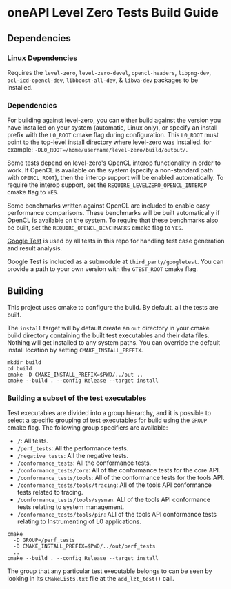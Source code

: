 # oneAPI Level Zero Tests Build Guide

## Dependencies

### Linux Dependencies
Requires the `level-zero`, `level-zero-devel`, `opencl-headers`, 
`libpng-dev`, `ocl-icd-opencl-dev`, `libboost-all-dev`, & `libva-dev` packages
to be installed.

### Dependencies
For building against level-zero, you can either build against the version you
have installed on your system (automatic, Linux only), or specify an install
prefix with the `L0_ROOT` cmake flag during configuration.
This `L0_ROOT` must point to the top-level install directory where level-zero was installed.
for example: `-DL0_ROOT=/home/username/level-zero/build/output/`.

Some tests depend on level-zero's OpenCL interop functionality in order to work.
If OpenCL is available on the system (specify a non-standard path with
`OPENCL_ROOT`), then the interop support will be enabled automatically. To
require the interop support, set the `REQUIRE_LEVELZERO_OPENCL_INTEROP` cmake
flag to `YES`.

Some benchmarks written against OpenCL are included to enable easy performance
comparisons. These benchmarks will be built automatically if OpenCL is available
on the system. To require that these benchmarks also be built, set the
`REQUIRE_OPENCL_BENCHMARKS` cmake flag to `YES`.

[Google Test](https://github.com/google/googletest) is used by all tests in this
repo for handling test case generation and result analysis.

Google Test is included as a submodule at `third_party/googletest`. You can
provide a path to your own version with the `GTEST_ROOT` cmake flag.

## Building

This project uses cmake to configure the build. By default, all the tests are
built.

The `install` target will by default create an `out` directory in your cmake
build directory containing the built test executables and their data files.
Nothing will get installed to any system paths. You can override the default
install location by setting `CMAKE_INSTALL_PREFIX`.

```
mkdir build
cd build
cmake -D CMAKE_INSTALL_PREFIX=$PWD/../out ..
cmake --build . --config Release --target install
```

### Building a subset of the test executables

Test executables are divided into a group hierarchy, and it is possible to
select a specific grouping of test executables for build using the `GROUP`
cmake flag. The following group specifiers are available:

  - `/`: All tests.
  - `/perf_tests`: All the performance tests.
  - `/negative_tests`: All the negative tests.
  - `/conformance_tests`: All the conformance tests.
  - `/conformance_tests/core`: All of the conformance tests for the core API.
  - `/conformance_tests/tools`: All of the conformance tests for the tools API.
  - `/conformance_tests/tools/tracing`: All of the tools API conformance tests
    related to tracing.
  - `/conformance_tests/tools/sysman`: ALl of the tools API conformance tests
    relating to system management.
  - `/conformance_tests/tools/pin`: ALl of the tools API conformance tests
    relating to Instrumenting of L0 applications.

```
cmake
  -D GROUP=/perf_tests
  -D CMAKE_INSTALL_PREFIX=$PWD/../out/perf_tests
  ..
cmake --build . --config Release --target install
```

The group that any particular test executable belongs to can be seen by looking
in its `CMakeLists.txt` file at the `add_lzt_test()` call.
